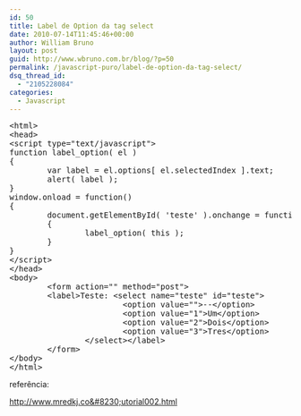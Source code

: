 ```yaml
---
id: 50
title: Label de Option da tag select
date: 2010-07-14T11:45:46+00:00
author: William Bruno
layout: post
guid: http://www.wbruno.com.br/blog/?p=50
permalink: /javascript-puro/label-de-option-da-tag-select/
dsq_thread_id:
  - "2105228084"
categories:
  - Javascript
---
```

<pre name="code" class="html">&lt;html&gt;
&lt;head&gt;
&lt;script type="text/javascript"&gt;
function label_option( el )
{
        var label = el.options[ el.selectedIndex ].text;
        alert( label );
}
window.onload = function()
{
        document.getElementById( 'teste' ).onchange = function()
        {
                label_option( this );
        }
}
&lt;/script&gt;
&lt;/head&gt;
&lt;body&gt;
        &lt;form action="" method="post"&gt;
        &lt;label&gt;Teste: &lt;select name="teste" id="teste"&gt;
                        &lt;option value=""&gt;--&lt;/option&gt;
                        &lt;option value="1"&gt;Um&lt;/option&gt;
                        &lt;option value="2"&gt;Dois&lt;/option&gt;
                        &lt;option value="3"&gt;Tres&lt;/option&gt;
                &lt;/select&gt;&lt;/label&gt;
        &lt;/form&gt;
&lt;/body&gt;
&lt;/html&gt;
</pre>

referência:
  
<a title="Link externo" rel="nofollow external" href="http://www.mredkj.com/tutorials/tutorial002.html">http://www.mredkj.co&#8230;utorial002.html</a>